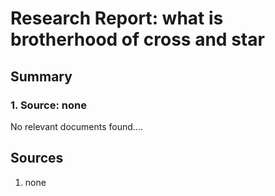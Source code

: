 # Research Report: what is brotherhood of cross and star

## Summary

### 1. Source: none

No relevant documents found....

## Sources
1. none
